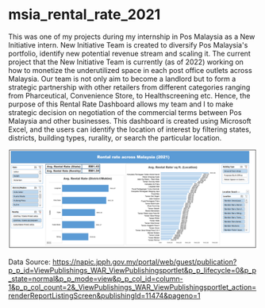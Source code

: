 # msia_rental_rate_2021
This was one of my projects during my internship in Pos Malaysia as a New Initiative intern. 
New Initiative Team is created to diversify Pos Malaysia's portfolio, identify new potential revenue stream and scaling it. 
The current project that the New Initiative Team is currently (as of 2022) working on how to monetize the underutilized space in each post office outlets across Malaysia.
Our team is not only aim to become a landlord but to form a strategic partnership with other retailers from different categories ranging from Pharceutical, Convenience Store, to Healthscreening etc.
Hence, the purpose of this Rental Rate Dashboard allows my team and I to make strategic decision on negotiation of the commercial terms between Pos Malaysia and other businesses.
This dashboard is created using Microsoft Excel, and the users can identify the location of interest by filtering states, districts, building types, rurality, or search the particular location.  

<img src="Dashboard.png" width ="800">



Data Source: 
https://napic.jpph.gov.my/portal/web/guest/publication?p_p_id=ViewPublishings_WAR_ViewPublishingsportlet&p_p_lifecycle=0&p_p_state=normal&p_p_mode=view&p_p_col_id=column-1&p_p_col_count=2&_ViewPublishings_WAR_ViewPublishingsportlet_action=renderReportListingScreen&publishingId=11474&pageno=1
